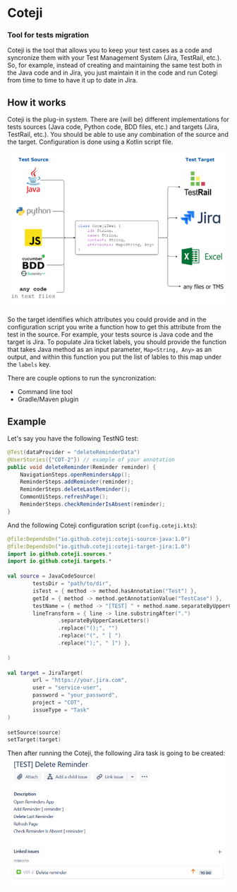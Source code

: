 # Coteji

### Tool for tests migration

Coteji is the tool that allows you to keep your test cases as a code and syncronize them with your Test Management System (Jira, TestRail, etc.). So, for example, instead of creating and maintaining the same test both in the Java code and in Jira, you just maintain it in the code and run Cotegi from time to time to have it up to date in Jira.

## How it works
Coteji is the plug-in system. There are (will be) different implementations for tests sources (Java code, Python code, BDD files, etc.) and targets (Jira, TestRail, etc.). You should be able to use any combination of the source and the target. Configuration is done using a Kotlin script file.

![](img/coteji_principle.png)

So the target identifies which attributes you could provide and in the configuration script you write a function how to get this attribute from the test in the source. For example, your tests source is Java code and the target is Jira. To populate Jira ticket labels, you should provide the function that takes Java method as an input parameter, `Map<String, Any>` as an output, and within this function you put the list of lables to this map under the `labels` key.

There are couple options to run the syncronization:
- Command line tool
- Gradle/Maven plugin  

## Example
Let's say you have the following TestNG test:
```java
@Test(dataProvider = "deleteReminderData")
@UserStories({"COT-2"}) // example of your annotation
public void deleteReminder(Reminder reminder) {
    NavigationSteps.openRemindersApp();
    ReminderSteps.addReminder(reminder);
    ReminderSteps.deleteLastReminder();
    CommonUiSteps.refreshPage();
    ReminderSteps.checkReminderIsAbsent(reminder);
}
```
And the following Coteji configuration script (`config.coteji.kts`):
```kotlin
@file:DependsOn("io.github.coteji:coteji-source-java:1.0")
@file:DependsOn("io.github.coteji:coteji-target-jira:1.0")
import io.github.coteji.sources.*
import io.github.coteji.targets.*

val source = JavaCodeSource(
        testsDir = "path/to/dir",
        isTest = { method -> method.hasAnnotation("Test") },
        getId = { method -> method.getAnnotationValue("TestCase") },
        testName = { method -> "[TEST] " + method.name.separateByUpperCaseLetters() },
        lineTransform = { line -> line.substringAfter(".")
                .separateByUpperCaseLetters()
                .replace("();", "")
                .replace("(", " [ ")
                .replace(");", " ]") },
        
)

val target = JiraTarget(
        url = "https://your.jira.com",
        user = "service-user",
        password = "your_password",
        project = "COT",
        issueType = "Task"
)

setSource(source)
setTarget(target)

```
Then after running the Coteji, the following Jira task is going to be created:
![](img/jira_task.png)


